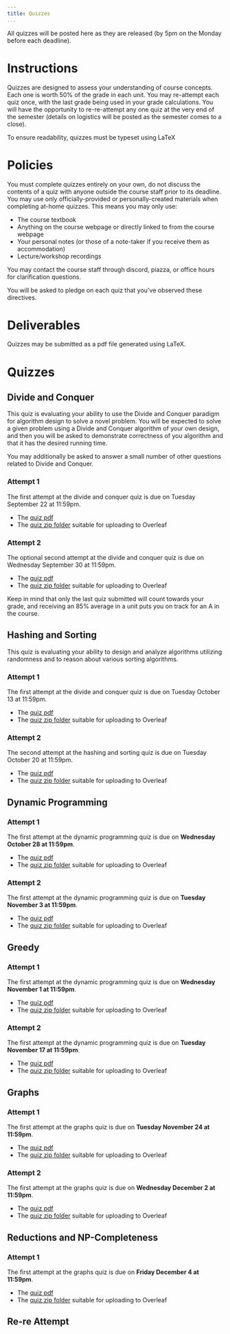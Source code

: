 ```yaml
---
title: Quizzes
...
```


All quizzes will be posted here as they are released (by 5pm on the Monday before each deadline).

# Instructions

Quizzes are designed to assess your understanding of course concepts. Each one is worth 50% of the grade in each unit. You may re-attempt each quiz once, with the last grade being used in your grade calculations. You will have the opportunity to re-re-attempt any one quiz at the very end of the semester (details on logistics will be posted as the semester comes to a close).

To ensure readability, quizzes must be typeset using LaTeX

# Policies

You must complete quizzes entirely on your own, do not discuss the contents of a quiz with anyone outside the course staff prior to its deadline. You may use only officially-provided or personally-created materials when completing at-home quizzes. This means you may only use:

- The course textbook
- Anything on the course webpage or directly linked to from the course webpage
- Your personal notes (or those of a note-taker if you receive them as accommodation)
- Lecture/workshop recordings

You may contact the course staff through discord, piazza, or office hours for clarification questions.

You will be asked to pledge on each quiz that you've observed these directives.

# Deliverables

Quizzes may be submitted as a pdf file generated using LaTeX.

# Quizzes

## Divide and Conquer

This quiz is evaluating your ability to use the Divide and Conquer paradigm for algorithm design to solve a novel problem. You will be expected to solve a given problem using a Divide and Conquer algorithm of your own design, and then you will be asked to demonstrate correctness of you algorithm and that it has the desired running time. 

You may additionally be asked to answer a small number of other questions related to Divide and Conquer.

### Attempt 1

The first attempt at the divide and conquer quiz is due on Tuesday September 22 at 11:59pm.

- The [quiz pdf](files/quizzes/dandc_quiz1_blank.pdf)
- The [quiz zip folder](files/quizzes/dandc_quiz1.zip) suitable for uploading to Overleaf

### Attempt 2

The optional second attempt at the divide and conquer quiz is due on Wednesday September 30 at 11:59pm.

- The [quiz pdf](files/quizzes/dandc_quiz2_blank.pdf)
- The [quiz zip folder](files/quizzes/dandc_quiz2.zip) suitable for uploading to Overleaf

Keep in mind that only the last quiz submitted will count towards your grade, and receiving an 85% average in a unit puts you on track for an A in the course.



## Hashing and Sorting

This quiz is evaluating your ability to design and analyze algorithms utilizing randomness and to reason about various sorting algorithms. 

### Attempt 1

The first attempt at the divide and conquer quiz is due on Tuesday October 13 at 11:59pm.

- The [quiz pdf](files/quizzes/hashsort_quiz1_blank.pdf)
- The [quiz zip folder](files/quizzes/hashsort_quiz1.zip) suitable for uploading to Overleaf

### Attempt 2

The second attempt at the hashing and sorting quiz is due on Tuesday October 20 at 11:59pm.

- The [quiz pdf](files/quizzes/hashsort_quiz2_blank.pdf)
- The [quiz zip folder](files/quizzes/hashsort_quiz2.zip) suitable for uploading to Overleaf

## Dynamic Programming

### Attempt 1

The first attempt at the dynamic programming quiz is due on **Wednesday October 28 at 11:59pm**.

- The [quiz pdf](files/quizzes/dp_quiz1_blank.pdf)
- The [quiz zip folder](files/quizzes/dp_quiz1.zip) suitable for uploading to Overleaf

### Attempt 2

The first attempt at the dynamic programming quiz is due on **Tuesday November 3 at 11:59pm**.

- The [quiz pdf](files/quizzes/dp_quiz2_blank.pdf)
- The [quiz zip folder](files/quizzes/dp_quiz2.zip) suitable for uploading to Overleaf

## Greedy

### Attempt 1

The first attempt at the dynamic programming quiz is due on **Wednesday November 1 at 11:59pm**.

- The [quiz pdf](files/quizzes/greedy_quiz1_blank.pdf)
- The [quiz zip folder](files/quizzes/greedy_quiz1.zip) suitable for uploading to Overleaf

### Attempt 2

The first attempt at the dynamic programming quiz is due on **Tuesday November 17 at 11:59pm**.

- The [quiz pdf](files/quizzes/greedy_quiz2_blank.pdf)
- The [quiz zip folder](files/quizzes/greedy_quiz2.zip) suitable for uploading to Overleaf

## Graphs

### Attempt 1

The first attempt at the graphs quiz is due on **Tuesday November 24 at 11:59pm**.

- The [quiz pdf](files/quizzes/graphs_quiz1_blank.pdf)
- The [quiz zip folder](files/quizzes/graphs_quiz1.zip) suitable for uploading to Overleaf

### Attempt 2

The first attempt at the graphs quiz is due on **Wednesday December 2 at 11:59pm**.

- The [quiz pdf](files/quizzes/graphs_quiz2_blank.pdf)
- The [quiz zip folder](files/quizzes/graphs_quiz2.zip) suitable for uploading to Overleaf

## Reductions and NP-Completeness

### Attempt 1

The first attempt at the graphs quiz is due on **Friday December 4 at 11:59pm**.

- The [quiz pdf](files/quizzes/reductions_quiz1_blank.pdf)
- The [quiz zip folder](files/quizzes/reductions_quiz1.zip) suitable for uploading to Overleaf

## Re-re Attempt
